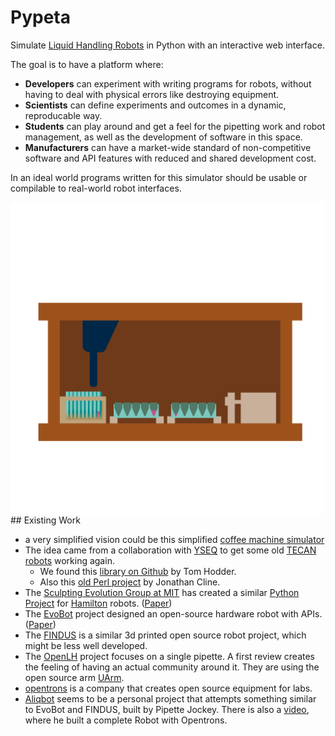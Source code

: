 # Pypeta

Simulate [Liquid Handling Robots](https://en.wikipedia.org/wiki/Liquid_handling_robot) in Python with an interactive web interface.

The goal is to have a platform where:

 * **Developers** can experiment with writing programs for robots, without having to deal with physical errors like destroying equipment.
 * **Scientists** can define experiments and outcomes in a dynamic, reproducable way.
 * **Students** can play around and get a feel for the pipetting work and robot management, as well as the development of software in this space.
 * **Manufacturers** can have a market-wide standard of non-competitive software and API features with reduced and shared development cost.

In an ideal world programs written for this simulator should be usable or compilable to real-world robot interfaces.


<img src="./LiquidHandlingRobotv1.svg" width="500px" height="500px" style="text-align:center; display:block;" />
## Existing Work

 * a very simplified vision could be this simplified [coffee machine simulator](https://github.com/Play2Learn-Org/coffeemachine)
 * The idea came from a collaboration with [YSEQ](https://github.com/YSEQ-GmbH) to get some old [TECAN robots](https://www.tecan.de/) working again.
   * We found this [library on Github](https://github.com/tolland/python-tecan-genesis) by Tom Hodder.
   * Also this [old Perl project](https://metacpan.org/dist/Robotics) by Jonathan Cline.
 * The [Sculpting Evolution Group at MIT](https://www.media.mit.edu/groups/sculpting-evolution) has created a similar [Python Project](https://github.com/dgretton/pyhamilton) for [Hamilton](https://www.media.mit.edu/groups/sculpting-evolution) robots. ([Paper](https://www.embopress.org/doi/pdf/10.15252/msb.20209942))
 * The [EvoBot](https://www.thingiverse.com/thing:2776125) project designed an open-source hardware robot with APIs. ([Paper](https://www.mdpi.com/2076-3417/10/3/814/htm))
 * The [FINDUS](https://slas-technology.org/article/S2472-6303(22)01025-1/fulltext#pageBody) is a similar 3d printed open source robot project, which might be less well developed.
 * The [OpenLH](https://www.instructables.com/OpenLH/) project focuses on a single pipette. A first review creates the feeling of having an actual community around it. They are using the open source arm [UArm](https://github.com/uArm-developer).
 * [opentrons](https://opentrons.com/) is a company that creates open source equipment for labs.
 * [Aliqbot](http://pipettejockey.com/2017/10/17/the-aliqbot-a-diy-liquid-handling-robot/) seems to be a personal project that attempts something similar to EvoBot and FINDUS, built by Pipette Jockey. There is also a [video](http://pipettejockey.com/2018/01/03/making-a-opentrons-compatible-liquid-handling-robot/), where he built a complete Robot with Opentrons.
